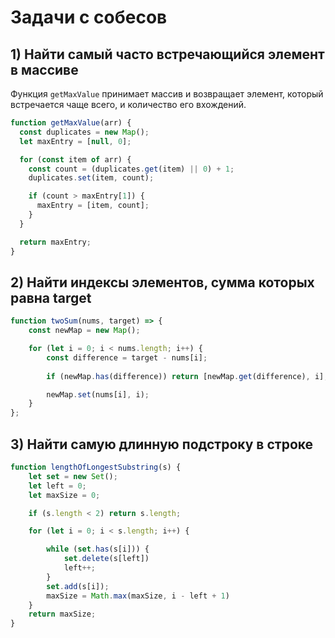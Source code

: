 # Задачи с собесов

## 1) Найти самый часто встречающийся элемент в массиве

Функция `getMaxValue` принимает массив и возвращает элемент, который встречается чаще всего, и количество его вхождений.

```javascript
function getMaxValue(arr) {
  const duplicates = new Map();
  let maxEntry = [null, 0];

  for (const item of arr) {
    const count = (duplicates.get(item) || 0) + 1;
    duplicates.set(item, count);

    if (count > maxEntry[1]) {
      maxEntry = [item, count];
    }
  }

  return maxEntry;
}
```

## 2) Найти индексы элементов, сумма которых равна target

```javascript
function twoSum(nums, target) => {
    const newMap = new Map();

    for (let i = 0; i < nums.length; i++) {
        const difference = target - nums[i];
    
        if (newMap.has(difference)) return [newMap.get(difference), i];

        newMap.set(nums[i], i);
    }
};
```

## 3) Найти самую длинную подстроку в строке

```javascript
function lengthOfLongestSubstring(s) {
    let set = new Set();
    let left = 0;
    let maxSize = 0;

    if (s.length < 2) return s.length;

    for (let i = 0; i < s.length; i++) {

        while (set.has(s[i])) {
            set.delete(s[left])
            left++;
        }
        set.add(s[i]);
        maxSize = Math.max(maxSize, i - left + 1)
    }
    return maxSize;
}
```
